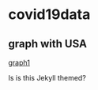 # covid19data

## graph with USA

[graph1](https://raw.githubusercontent.com/chetanborse1999/covid19data/master/graph1.png) 

Is is this Jekyll themed?
